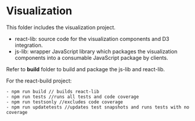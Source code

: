 # Visualization

This folder includes the visualization project.

- react-lib: source code for the visualization components and D3 integration.
- js-lib: wrapper JavaScript library which packages the visualization components into a consumable JavaScript package by clients.

Refer to **build** folder to build and package the js-lib and react-lib.

For the react-build project:

```
- npm run build // builds react-lib
- npm run tests //runs all tests and code coverage
- npm run testsonly //excludes code coverage
- npm run updatetests //updates test snapshots and runs tests with no coverage
```
